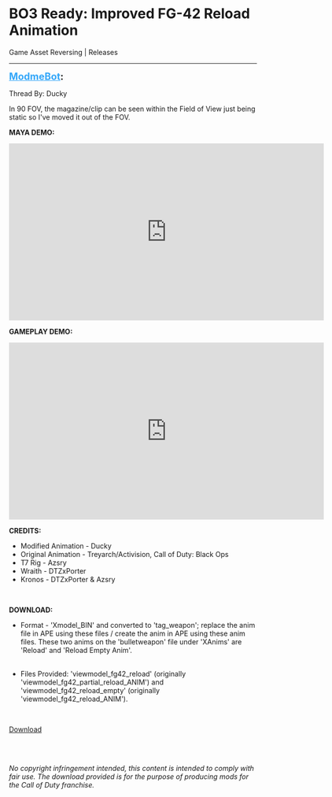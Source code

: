 # BO3 Ready: Improved FG-42 Reload Animation
Game Asset Reversing | Releases

---
<strong style="font-size: 1.4em;"><span style="text-decoration: underline;text-decoration-color: #34a7f9;"><span style="color:#34a7f9;">ModmeBot</span></span>:</strong>

<p>Thread By: Ducky<br /><p style="text-align:left;">In 90 FOV, the magazine/clip can be seen within the Field of View just being static so I&#39;ve moved it out of the FOV.</p><p style="text-align:left;"></p><p style="text-align:left;"><strong>MAYA DEMO:</strong></p><p style="text-align:left;"><iframe type="text/html" width="640" height="360" src="https://www.youtube.com/embed/9hgivB7PQBY" frameborder="0"></iframe></p><p style="text-align:left;"><strong>GAMEPLAY DEMO:</strong></p><p style="text-align:left;"><iframe type="text/html" width="640" height="360" src="https://www.youtube.com/embed/pc-b5lxTgRU" frameborder="0"></iframe></p><p style="text-align:left;"></p><p style="text-align:left;"><strong>CREDITS:</strong></p><ul><li>Modified Animation - Ducky<br /><li>Original Animation - Treyarch/Activision, Call of Duty: Black Ops<br /><li>T7 Rig - Azsry<br /><li>Wraith - DTZxPorter<br /><li>Kronos - DTZxPorter &amp; Azsry<br /></li></li></li></li></li></ul><br /><p style="text-align:left;"><strong>DOWNLOAD:</strong></p><ul><li><p style="text-align:left;">Format - &#39;Xmodel_BIN&#39; and converted to &#39;tag_weapon&#39;; replace the anim file in APE using these files / create the anim in APE using these anim files. These two anims on the &#39;bulletweapon&#39; file under &#39;XAnims&#39; are &#39;Reload&#39; and &#39;Reload Empty Anim&#39;.</p><br /><li>Files Provided: &#39;viewmodel_fg42_reload&#39; (originally &#39;viewmodel_fg42_partial_reload_ANIM&#39;) and &#39;viewmodel_fg42_reload_empty&#39; (originally &#39;viewmodel_fg42_reload_ANIM&#39;).<br /></li></li></ul><br /><p style="text-align:left;"><a href="https://mega.nz/#!yNdlFQZL!xe4zQIavVg375WtbKUl0ynihKzv421GK2Wi9qm21VL4">Download</a></p><p style="text-align:left;"></p><p style="text-align:left;"></p><br /><br /><p style="text-align:left;"><em>No copyright infringement intended, this content is intended to comply with fair use. The download provided is for the purpose of producing mods for the Call of Duty franchise.</em></p></p>
